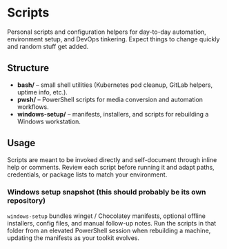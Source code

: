 # Scripts

Personal scripts and configuration helpers for day-to-day automation, environment setup, and DevOps tinkering. Expect things to change quickly and
random stuff get added.

## Structure

- **bash/** – small shell utilities (Kubernetes pod cleanup, GitLab helpers, uptime info, etc.).
- **pwsh/** – PowerShell scripts for media conversion and automation workflows.
- **windows-setup/** – manifests, installers, and scripts for rebuilding a Windows workstation.

## Usage

Scripts are meant to be invoked directly and self-document through inline help or comments. Review each script before running it and adapt paths,
credentials, or package lists to match your environment.

### Windows setup snapshot (this should probably be its own repository)

`windows-setup` bundles winget / Chocolatey manifests, optional offline installers, config files, and manual follow-up notes. Run the scripts in that
folder from an elevated PowerShell session when rebuilding a machine, updating the manifests as your toolkit evolves.
